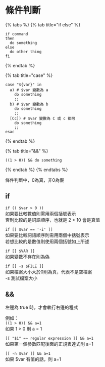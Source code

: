 # 條件判斷

{% tabs %}
{% tab title="if else" %}
```text
if command
then
  do something
else
  do other thing
fi
```
{% endtab %}

{% tab title="case" %}
```
case "${var}" in
  a) # $var 變數為 a
    do something
    ;;
  b) # $var 變數為 b
    do something
    ;;
  [Cc]) # $var 變數為 C 或 c 都可
    do something
    ;;
esac
```
{% endtab %}

{% tab title="&&" %}
```
((1 > 0)) && do something
```
{% endtab %}
{% endtabs %}

條件判斷中，0為真，非0為假

## if

`if (( $var > 0 ))`  
如果要比較數值則需用兩個括號表示  
否則比較的是詞語順序，也就是 2 &gt; 10 會是真值

`if [[ $var == '-i' ]]`  
如果要比較詞語順序則需用兩個中括號表示  
若想比較的是數值則使用兩個括號如上所述

`if [[ $VAR ]]`  
如果變數不存在則為偽

`if [[ -s $FILE ]]`  
如果檔案大小大於0則為真，代表不是空檔案  
-s 測試檔案大小

## &&

左邊為 true 時，才會執行右邊的程式

例如：  
`((1 > 0)) && a=1`  
如果 1 &gt; 0 則 a = 1

`[[ "$1" =~ regular expression ]] && a=1`  
如果第一個參數匹配後面的正規表達式則 a=1

`[[ -n $var ]] && a=1`  
如果 $var 有值的話，則 a=1

